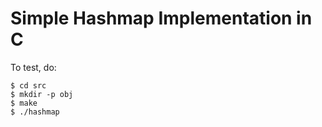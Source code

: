 # Simple Hashmap Implementation in C

To test, do:
```
$ cd src
$ mkdir -p obj
$ make
$ ./hashmap
```